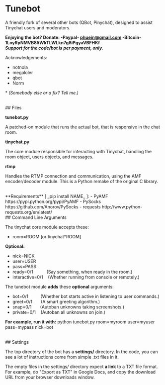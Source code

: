 # Tunebot
A friendly fork of several other bots (QBot, Pinychat), designed to assist Tinychat users and moderators.

**Enjoying the bot? Donate: -Paypal- phuein@gmail.com -Bitcoin- 1LoyRpNMVB85WkTLWLkn7g8iPgyaVBFHKf**<br>
***Support for the code/bot is per payment, only.***

Acknowledgements:
+ notnola
+ megaloler
+ qbot
+ Norm

\* _(Somebody else or a fix? Tell me.)_

<br>
## Files

**tunebot.py**

A patched-on module that runs the actual bot, that is responsive in the chat room.

**tinychat.py**

The core module responsible for interacting with Tinychat, handling the room object, users objects, and messages.

**rtmp**

Handles the RTMP connection and communication, using the AMF encoder/decoder module. This is a Python remake of the original C library.

<br>
**Requirements** [ _pip install NAME_ ]:
- PyAMF https://pypi.python.org/pypi/PyAMF
- PySocks https://github.com/Anorov/PySocks
- requests http://www.python-requests.org/en/latest/

<br>
## Command Line Arguments

The tinychat core module accepts these:

- room=ROOM [or tinychat*ROOM]

**Optional:**
- nick=NICK
- user=USER
- pass=PASS
- ready=0/1 &nbsp;&nbsp;&nbsp;&nbsp;&nbsp;&nbsp;&nbsp;&nbsp;&nbsp; (Say something, when ready in the room.)
- interactive=0/1 &nbsp;&nbsp; (Whether running from console or remotely.)

The tunebot module **adds** these **optional** arguments:

- bot=0/1  &nbsp;&nbsp;&nbsp;&nbsp;&nbsp;&nbsp;&nbsp;&nbsp; (Whether bot starts active in listening to user commands.)
- greet=0/1 &nbsp;&nbsp;&nbsp;&nbsp;&nbsp; (A smart greeting algorithm.)
- snap=0/1 &nbsp;&nbsp;&nbsp;&nbsp;&nbsp; (Autoban unknowns taking screenshots.)
- private=0/1 &nbsp;&nbsp; (Autoban all unknowns on join.)

**For example, run it with:** python tunebot.py room=myroom user=myuser pass=mypass nick=bot

<br>
## Settings

The top directory of the bot has a **settings/** directory. In the code, you can see a lot of instructions come from simple .txt files in it.

The empty files in the settings/ directory expect **a link** to a TXT file format. For example, do "Export as TXT" in Google Docs, and copy the download URL from your browser downloads window.

<br>
